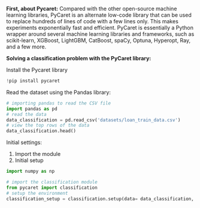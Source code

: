 **First, about Pycaret:**
Compared with the other open-source machine learning libraries, PyCaret is an alternate low-code library that can be used to replace hundreds of lines of code with a few lines only. This makes experiments exponentially fast and efficient. PyCaret is essentially a Python wrapper around several machine learning libraries and frameworks, such as scikit-learn, XGBoost, LightGBM, CatBoost, spaCy, Optuna, Hyperopt, Ray, and a few more.

**Solving a classification problem with the PyCaret library:**

Install the Pycaret library
```python
!pip install pycaret
```

Read the dataset using the Pandas library:
```python
# importing pandas to read the CSV file
import pandas as pd
# read the data
data_classification = pd.read_csv('datasets/loan_train_data.csv')
# view the top rows of the data
data_classification.head()
```

Initial settings:
1. Import the module
2. Initial setup
```python
import numpy as np

# import the classification module
from pycaret import classification
# setup the environment
classification_setup = classification.setup(data= data_classification, target='Personal Loan')
```
